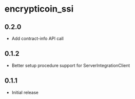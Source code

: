 # encrypticoin_ssi

## 0.2.0
- Add contract-info API call

## 0.1.2
- Better setup procedure support for ServerIntegrationClient

## 0.1.1
- Initial release
